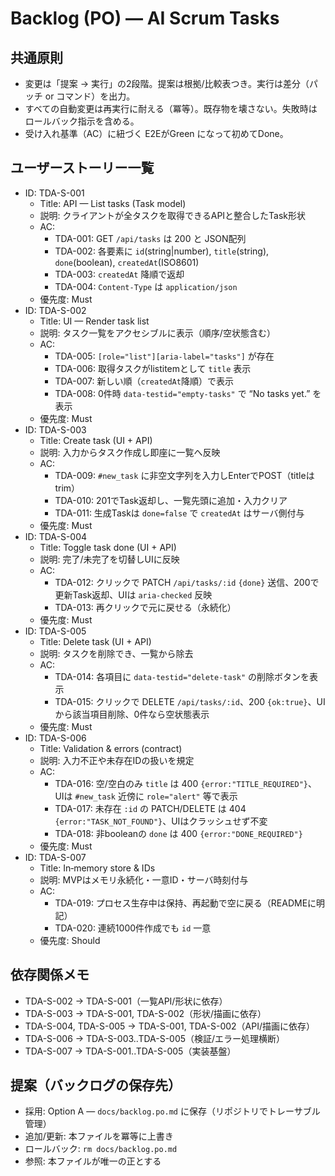 # Backlog (PO) — AI Scrum Tasks

## 共通原則
- 変更は「提案 → 実行」の2段階。提案は根拠/比較表つき。実行は差分（パッチ or コマンド）を出力。
- すべての自動変更は再実行に耐える（冪等）。既存物を壊さない。失敗時はロールバック指示を含める。
- 受け入れ基準（AC）に紐づく E2EがGreen になって初めてDone。

## ユーザーストーリー一覧
- ID: TDA-S-001
  - Title: API — List tasks (Task model)
  - 説明: クライアントが全タスクを取得できるAPIと整合したTask形状
  - AC:
    - TDA-001: GET `/api/tasks` は 200 と JSON配列
    - TDA-002: 各要素に `id`(string|number), `title`(string), `done`(boolean), `createdAt`(ISO8601)
    - TDA-003: `createdAt` 降順で返却
    - TDA-004: `Content-Type` は `application/json`
  - 優先度: Must
- ID: TDA-S-002
  - Title: UI — Render task list
  - 説明: タスク一覧をアクセシブルに表示（順序/空状態含む）
  - AC:
    - TDA-005: `[role="list"][aria-label="tasks"]` が存在
    - TDA-006: 取得タスクがlistitemとして `title` 表示
    - TDA-007: 新しい順（`createdAt`降順）で表示
    - TDA-008: 0件時 `data-testid="empty-tasks"` で “No tasks yet.” を表示
  - 優先度: Must
- ID: TDA-S-003
  - Title: Create task (UI + API)
  - 説明: 入力からタスク作成し即座に一覧へ反映
  - AC:
    - TDA-009: `#new_task` に非空文字列を入力しEnterでPOST（titleはtrim）
    - TDA-010: 201でTask返却し、一覧先頭に追加・入力クリア
    - TDA-011: 生成Taskは `done=false` で `createdAt` はサーバ側付与
  - 優先度: Must
- ID: TDA-S-004
  - Title: Toggle task done (UI + API)
  - 説明: 完了/未完了を切替しUIに反映
  - AC:
    - TDA-012: クリックで PATCH `/api/tasks/:id` `{done}` 送信、200で更新Task返却、UIは `aria-checked` 反映
    - TDA-013: 再クリックで元に戻せる（永続化）
  - 優先度: Must
- ID: TDA-S-005
  - Title: Delete task (UI + API)
  - 説明: タスクを削除でき、一覧から除去
  - AC:
    - TDA-014: 各項目に `data-testid="delete-task"` の削除ボタンを表示
    - TDA-015: クリックで DELETE `/api/tasks/:id`、200 `{ok:true}`、UIから該当項目削除、0件なら空状態表示
  - 優先度: Must
- ID: TDA-S-006
  - Title: Validation & errors (contract)
  - 説明: 入力不正や未存在IDの扱いを規定
  - AC:
    - TDA-016: 空/空白のみ `title` は 400 `{error:"TITLE_REQUIRED"}`、UIは `#new_task` 近傍に `role="alert"` 等で表示
    - TDA-017: 未存在 `:id` の PATCH/DELETE は 404 `{error:"TASK_NOT_FOUND"}`、UIはクラッシュせず不変
    - TDA-018: 非booleanの `done` は 400 `{error:"DONE_REQUIRED"}`
  - 優先度: Must
- ID: TDA-S-007
  - Title: In‑memory store & IDs
  - 説明: MVPはメモリ永続化・一意ID・サーバ時刻付与
  - AC:
    - TDA-019: プロセス生存中は保持、再起動で空に戻る（READMEに明記）
    - TDA-020: 連続1000件作成でも `id` 一意
  - 優先度: Should

## 依存関係メモ
- TDA-S-002 → TDA-S-001（一覧API/形状に依存）
- TDA-S-003 → TDA-S-001, TDA-S-002（形状/描画に依存）
- TDA-S-004, TDA-S-005 → TDA-S-001, TDA-S-002（API/描画に依存）
- TDA-S-006 → TDA-S-003..TDA-S-005（検証/エラー処理横断）
- TDA-S-007 → TDA-S-001..TDA-S-005（実装基盤）

## 提案（バックログの保存先）
- 採用: Option A — `docs/backlog.po.md` に保存（リポジトリでトレーサブル管理）
- 追加/更新: 本ファイルを冪等に上書き
- ロールバック: `rm docs/backlog.po.md`
- 参照: 本ファイルが唯一の正とする
